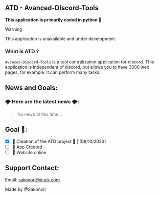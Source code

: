 ## ATD - Avanced-Discord-Tools
**This application is primarily coded in python 🐍**

> [!WARNING]
> This application is unavailable and under development. 
### __What is ATD ?__
`Avanced-Discord-Tools` is a tool centralization application for discord. This application is independent of discord, but allows you to have 3000 web pages, for example. It can perform many tasks. 

## News and Goals:

### 🌩️ **Here are the latest news 🌩️:**
> No news at this time...

## **Goal 🎯:**
- [x] 🥇 Creation of the ATD project 🎉 | (08/10/2023)
- [ ] 🥈 App Created 
- [ ] 🥉 Website online

## **Support Contact:**
Email: [sakonori@duck.com](mailto:sakonori@duck.com)

Made by @Sakonori
